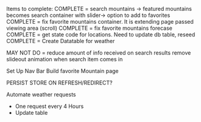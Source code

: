 Items to complete:
COMPLETE = search mountains -> featured mountains becomes search container with slider-> option to add to favorites
COMPLETE = fix favorite mountains container. It is extending page passed viewing area (scroll)
COMPLETE = fix favorite mountains forecase
COMPLETE = get state code for locations. Need to update db table, reseed
COMPLETE = Create Datatable for weather

MAY NOT DO = reduce amount of info received on search results
remove slideout animation when search item comes in


Set Up Nav Bar
Build favorite Mountain page


PERSIST STORE ON REFRESH/REDIRECT?



Automate weather requests
- One request every 4 Hours
- Update table


